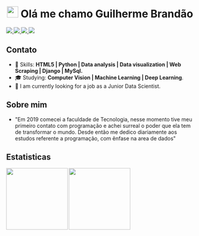 <h1 align="center"><img src="https://emojis.slackmojis.com/emojis/images/1531849430/4246/blob-sunglasses.gif?1531849430" width="30"/> Olá me chamo Guilherme Brandão</h1>


<p>
  <a href="mailto:guilhermebranddao@gmail.com">
    <img src="https://img.shields.io/badge/-guilhermebranddao@gmail.com-6633cc?style=flat-square&logo=Gmail&logoColor=white&link=mailto:guilhermebranddao@gmail.com" />
  </a>
  
  <a href="https://www.linkedin.com/in/guilherme-brandao-">
    <img src="https://img.shields.io/badge/-Guilherme%20Brand%C3%A3o-6633cc?style=flat-square&logo=Linkedin&logoColor=white&link=https://www.linkedin.com/in/guilherme-brandao-" />
  </a>

  <a href="https://discord.com/channels/GuilhermeBranddao">
    <img src="https://img.shields.io/badge/-Guilherme%20Brand%C3%A3o-6633cc?style=flat-square&logo=Discord&logoColor=white&link=https://discord.com/channels/GuilhermeBranddao" />
  </a>

  <a href="https://github.com/GuilhermeBranddao/?tab=follow">
    <img src="https://img.shields.io/github/followers/GuilhermeBranddao?label=Follow&style=social" />
  </a>
</p>


## Contato

- :rocket: Skills: <strong>HTML5 | Python | Data analysis | Data visualization | Web Scraping | Django | MySql.</strong>
- :mortar_board: Studying: <strong>Computer Vision | Machine Learning | Deep Learning</strong>.
- :briefcase: I am currently looking for a job as a Junior Data Scientist.

## Sobre mim
- "Em 2019 comecei a faculdade de Tecnologia, nesse momento tive meu primeiro contato com programação e achei surreal o poder que ela tem de transformar o mundo. Desde então me dedico diariamente aos estudos referente a programação, com ênfase na area de dados"


## Estatisticas

<div align="center">
<img
  align="left"
  height="165"
  src="https://github-readme-stats.vercel.app/api/top-langs/?username=GuilhermeBranddao&count_private=true&show_icons=true&custom_title=GitHub%20Status&hide=issues&title_color=6633cc&icon_color=f7df1e&bg_color=ffffff00&text_color=7159c1&hide_border=true"
/>


<img
  align="left"
  height="165"
  src="https://github-readme-stats.vercel.app/api?username=GuilhermeBranddao&count_private=true&show_icons=true&custom_title=GitHub%20Status&hide=issues&title_color=6633cc&icon_color=f7df1e&bg_color=ffffff00&text_color=7159c1&hide_border=true"
/>
</div>
